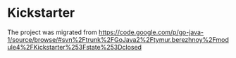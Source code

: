 # Kickstarter
The project was migrated from 
https://code.google.com/p/go-java-1/source/browse/#svn%2Ftrunk%2FGoJava2%2Ftymur.berezhnoy%2Fmodule4%2FKickstarter%253Fstate%253Dclosed
